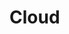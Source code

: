 <!DOCTYPE html>
<html lang="en">
<head>
  <meta charset="UTF-8">
  <title></title>
</head>
<body>
  <h1>Cloud</h1>
</body>
</html>